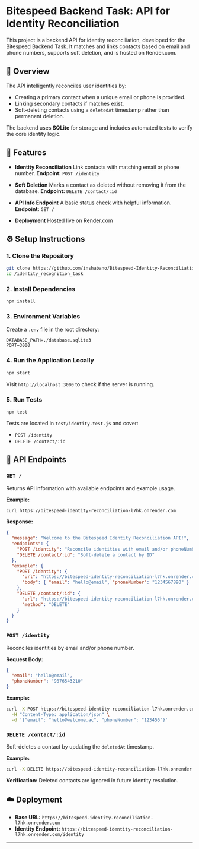 # Bitespeed Backend Task: API for Identity Reconciliation

This project is a backend API for identity reconciliation, developed for the Bitespeed Backend Task. It matches and links contacts based on email and phone numbers, supports soft deletion, and is hosted on Render.com.

## 🧠 Overview

The API intelligently reconciles user identities by:

* Creating a primary contact when a unique email or phone is provided.
* Linking secondary contacts if matches exist.
* Soft-deleting contacts using a `deletedAt` timestamp rather than permanent deletion.

The backend uses **SQLite** for storage and includes automated tests to verify the core identity logic.

## 🚀 Features

* **Identity Reconciliation**
  Link contacts with matching email or phone number.
  **Endpoint:** `POST /identity`

* **Soft Deletion**
  Marks a contact as deleted without removing it from the database.
  **Endpoint:** `DELETE /contact/:id`

* **API Info Endpoint**
  A basic status check with helpful information.
  **Endpoint:** `GET /`

* **Deployment**
  Hosted live on Render.com

## ⚙️ Setup Instructions

### 1. Clone the Repository

```bash
git clone https://github.com/inshabano/Bitespeed-Identity-Reconciliation-.git
cd /identity_recognition_task
```

### 2. Install Dependencies

```bash
npm install
```

### 3. Environment Variables

Create a `.env` file in the root directory:

```env
DATABASE_PATH=./database.sqlite3
PORT=3000
```

### 4. Run the Application Locally

```bash
npm start
```

Visit `http://localhost:3000` to check if the server is running.

### 5. Run Tests

```bash
npm test
```

Tests are located in `test/identity.test.js` and cover:

* `POST /identity`
* `DELETE /contact/:id`

## 📘 API Endpoints

### `GET /`

Returns API information with available endpoints and example usage.

**Example:**

```bash
curl https://bitespeed-identity-reconciliation-l7hk.onrender.com
```

**Response:**

```json
{
  "message": "Welcome to the Bitespeed Identity Reconciliation API!",
  "endpoints": {
    "POST /identity": "Reconcile identities with email and/or phoneNumber",
    "DELETE /contact/:id": "Soft-delete a contact by ID"
  },
  "example": {
    "POST /identity": {
      "url": "https://bitespeed-identity-reconciliation-l7hk.onrender.com/identity",
      "body": { "email": "hello@email", "phoneNumber": "1234567890" }
    },
    "DELETE /contact/:id": {
      "url": "https://bitespeed-identity-reconciliation-l7hk.onrender.com/contact/1",
      "method": "DELETE"
    }
  }
}
```

### `POST /identity`

Reconciles identities by email and/or phone number.

**Request Body:**

```json
{
  "email": "hello@email",
  "phoneNumber": "9876543210"
}
```

**Example:**

```bash
curl -X POST https://bitespeed-identity-reconciliation-l7hk.onrender.com/identity \
  -H "Content-Type: application/json" \
  -d '{"email": "hello@welcome.ac", "phoneNumber": "123456"}'
```


### `DELETE /contact/:id`

Soft-deletes a contact by updating the `deletedAt` timestamp.

**Example:**

```bash
curl -X DELETE https://bitespeed-identity-reconciliation-l7hk.onrender.com/contact/2
```


**Verification:**
Deleted contacts are ignored in future identity resolution.

## ☁️ Deployment

* **Base URL:** `https://bitespeed-identity-reconciliation-l7hk.onrender.com`
* **Identity Endpoint:** `https://bitespeed-identity-reconciliation-l7hk.onrender.com/identity`

---

